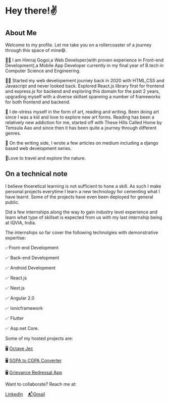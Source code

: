 # Hey there!✌️

## About Me
Welcome to my profile. Let me take you on a rollercoaster of a journey through this space of mine😄.

👨‍🎓 I am Himraj Gogoi,a Web Developer(with proven experience in Front-end Development),a Mobile App Developer currently in my final year of B.tech in Computer Science and Engineering.

👨‍💻 Started my web developement journey back in 2020 with HTML,CSS and Javascript and never looked back. Explored React.js library first for frontend and express.js for backend and exploring this domain for the past 2 years, upgrading myself with a diverse skillset spanning a number of frameworks for both frontend and backend.

🎨 I de-stress myself in the form of art, reading and writing. Been doing art since I was a kid and love to explore new art forms. Reading has been a relatively new addiction for me, started off with These Hills Called Home by Temsula Aao and since then it has been quite a journey through different genres.

📝 On the writing side, I wrote a few articles on medium including a django based web development series.

🧳Love to travel and explore the nature.

## On a technical note

I believe thoeretical learning is not sufficient to hone a skill. As such I make personal projects everytime I learn a new technology for cementing what I have learnt. Some of the projects have even been deployed for general public. 

Did a few internships along the way to gain industry level experience and learn what type of skillset is expected from us with my last internship being at IQVIA, India.

The internships so far cover the following technolgies with demonstrative expertise:

✅Front-end Development

✅ Back-end Development

✅ Android Development 

✅ React.js

✅ Next.js

✅ Angular 2.0

✅ Ionicframework 

✅ Flutter

✅ Asp.net Core.

Some of my hosted projects are:

🖥️ [Octave Jec](https://octave-jec.vercel.app/)

🖥️ [SGPA to CGPA Converter](https://sgpa-to-cgpa-converter.vercel.app/)

🖥️ [Grievance Redressal App](https://grievance-redressal-app-jec.vercel.app/)

Want to collaborate? Reach me at: 

[LinkedIn](https://www.linkedin.com/in/himraj-gogoi/) &nbsp;&nbsp;  [📬Gmail](mailto:himrajgogoi2001@gmail.com)
